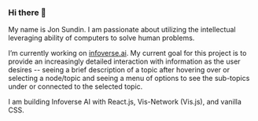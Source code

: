### Hi there 👋

My name is Jon Sundin. I am passionate about utilizing the intellectual leveraging ability of computers to solve human problems.

I’m currently working on [infoverse.ai](https://infoverse.ai). My current goal for this project is to provide an increasingly detailed interaction with information as the user desires -- seeing a brief description of a topic after hovering over or selecting a node/topic and seeing a menu of options to see the sub-topics under or connected to the selected topic.

I am building Infoverse AI with React.js, Vis-Network (Vis.js), and vanilla CSS.
